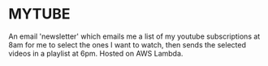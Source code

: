 # MYTUBE
An email 'newsletter' which emails me a list of my youtube subscriptions at 8am for me to select the ones I want to watch, then sends the selected videos in a playlist at 6pm. Hosted on AWS Lambda.
